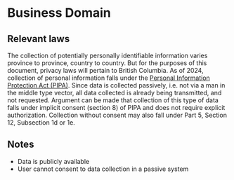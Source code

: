# Business Domain
## Relevant laws
The collection of potentially personally identifiable information varies province to province, country to country. But for the purposes of this document, privacy laws will pertain to British Columbia. As of 2024, collection of personal information falls under the [Personal Information Protection Act (PIPA)](https://www.bclaws.gov.bc.ca/civix/document/id/complete/statreg/00_03063_01). Since data is collected passively, i.e. not via a man in the middle type vector, all data collected is already being transmitted, and not requested. Argument can be made that collection of this type of data falls under implicit consent (section 8) of PIPA and does not require explicit authorization. Collection without consent may also fall under Part 5, Section 12, Subsection 1d or 1e.
## Notes
* Data is publicly available
* User cannot consent to data collection in a passive system
